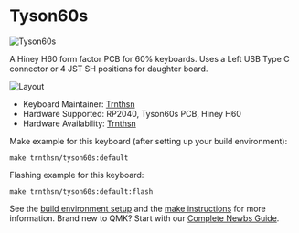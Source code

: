 # Tyson60s

![Tyson60s](https://i.imgur.com/3EC4RfF.jpg)

A Hiney H60 form factor PCB for 60% keyboards. Uses a Left USB Type C connector or 4 JST SH positions for daughter board. 

![Layout](https://i.imgur.com/baNC0u8.jpeg)

* Keyboard Maintainer: [Trnthsn](https://github.com/trnthsn)
* Hardware Supported: RP2040, Tyson60s PCB, Hiney H60
* Hardware Availability: [Trnthsn](https://www.facebook.com/TrnThSn.Mech)

Make example for this keyboard (after setting up your build environment):

    make trnthsn/tyson60s:default

Flashing example for this keyboard:

    make trnthsn/tyson60s:default:flash

See the [build environment setup](https://docs.qmk.fm/#/getting_started_build_tools) and the [make instructions](https://docs.qmk.fm/#/getting_started_make_guide) for more information. Brand new to QMK? Start with our [Complete Newbs Guide](https://docs.qmk.fm/#/newbs).
